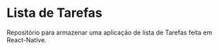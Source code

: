 # Lista de Tarefas

Repositório para armazenar uma aplicação de lista de Tarefas feita em React-Native.
